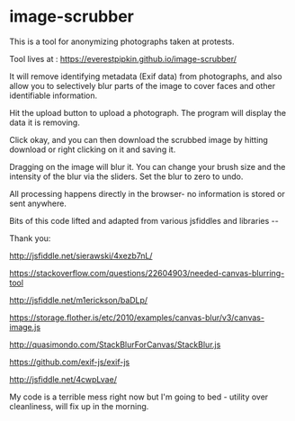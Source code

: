 # image-scrubber
This is a tool for anonymizing photographs taken at protests. 

Tool lives at : https://everestpipkin.github.io/image-scrubber/ 

It will remove identifying metadata (Exif data) from photographs, and also allow you to selectively blur parts of the image to cover faces and other identifiable information. 

Hit the upload button to upload a photograph. The program will display the data it is removing. 

Click okay, and you can then download the scrubbed image by hitting download or right clicking on it and saving it. 

Dragging on the image will blur it. You can change your brush size and the intensity of the blur via the sliders. Set the blur to zero to undo. 


All processing happens directly in the browser- no information is stored or sent anywhere. 



Bits of this code lifted and adapted from various jsfiddles and libraries --

Thank you:

http://jsfiddle.net/sierawski/4xezb7nL/

https://stackoverflow.com/questions/22604903/needed-canvas-blurring-tool

http://jsfiddle.net/m1erickson/baDLp/

https://storage.flother.is/etc/2010/examples/canvas-blur/v3/canvas-image.js

http://quasimondo.com/StackBlurForCanvas/StackBlur.js

https://github.com/exif-js/exif-js

http://jsfiddle.net/4cwpLvae/


My code is a terrible mess right now but I'm going to bed - utility over cleanliness, will fix up in the morning.